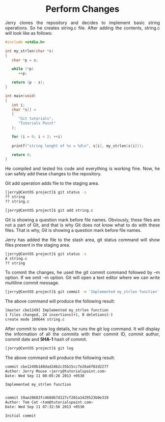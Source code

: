 <div align="justify">

# <div align="center">Perform Changes</div>

Jerry clones the repository and decides to implement basic string operations. So he creates string.c file. After adding the contents, string.c will look like as follows:

```c
#include <stdio.h>

int my_strlen(char *s)
{
   char *p = s;

   while (*p)
      ++p;

   return (p - s);
}

int main(void)
{
   int i;
   char *s[] = 
   {
      "Git tutorials",
      "Tutorials Point"
   };

   for (i = 0; i < 2; ++i)
      
   printf("string lenght of %s = %d\n", s[i], my_strlen(s[i]));

   return 0;
}
```

He compiled and tested his code and everything is working fine. Now, he can safely add these changes to the repository.

Git add operation adds file to the staging area.

```bash
[jerry@CentOS project]$ git status -s
?? string
?? string.c

[jerry@CentOS project]$ git add string.c
```

Git is showing a question mark before file names. Obviously, these files are not a part of Git, and that is why Git does not know what to do with these files. That is why, Git is showing a question mark before file names.

Jerry has added the file to the stash area, git status command will show files present in the staging area.

```bash
[jerry@CentOS project]$ git status -s
A string.c
?? string
```

To commit the changes, he used the git commit command followed by –m option. If we omit –m option. Git will open a text editor where we can write multiline commit message.

```bash
[jerry@CentOS project]$ git commit -m 'Implemented my_strlen function'
```

The above command will produce the following result:

```bash
[master cbe1249] Implemented my_strlen function
1 files changed, 24 insertions(+), 0 deletions(-)
create mode 100644 string.c
```

After commit to view log details, he runs the git log command. It will display the information of all the commits with their commit ID, commit author, commit date and __SHA-1__ hash of commit.

```bash
[jerry@CentOS project]$ git log
```

The above command will produce the following result:

```bash
commit cbe1249b140dad24b2c35b15cc7e26a6f02d2277
Author: Jerry Mouse <jerry@tutorialspoint.com>
Date: Wed Sep 11 08:05:26 2013 +0530

Implemented my_strlen function


commit 19ae20683fc460db7d127cf201a1429523b0e319
Author: Tom Cat <tom@tutorialspoint.com>
Date: Wed Sep 11 07:32:56 2013 +0530

Initial commit
```

</div>
